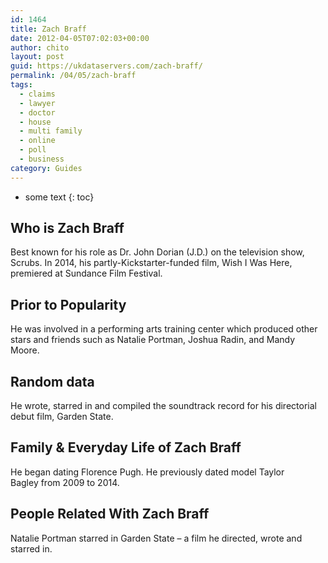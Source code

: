 ```yaml
---
id: 1464
title: Zach Braff
date: 2012-04-05T07:02:03+00:00
author: chito
layout: post
guid: https://ukdataservers.com/zach-braff/
permalink: /04/05/zach-braff
tags:
  - claims
  - lawyer
  - doctor
  - house
  - multi family
  - online
  - poll
  - business
category: Guides
---
```


* some text
{: toc}
          
          
## Who is  Zach Braff
                  
                  
                  
Best known for his role as Dr. John Dorian (J.D.) on the television show, Scrubs. In 2014, his partly-Kickstarter-funded film, Wish I Was Here, premiered at Sundance Film Festival.
                  
                
                
                
## Prior to Popularity 
                  
                  
                  
He was involved in a performing arts training center which produced other stars and friends such as Natalie Portman, Joshua Radin, and Mandy Moore.
                  
                
                
                
## Random data 
                  
                  
                  
He wrote, starred in and compiled the soundtrack record for his directorial debut film, Garden State.
                  
                
                
                
## Family & Everyday Life of Zach Braff
                  
                  
                  
He began dating Florence Pugh. He previously dated model Taylor Bagley from 2009 to 2014. 
                  
                
                
                
## People Related With  Zach Braff
                  
                  
                  
Natalie Portman starred in Garden State &#8211; a film he directed, wrote and starred in.
                  
                
              
            
          
          
          
    
    
  
